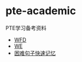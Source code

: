# pte-academic
PTE学习备考资料

* [WFD](https://github.com/TerrisZhao/pte-academic/tree/main/WFD.md)
* [WE](https://github.com/TerrisZhao/pte-academic/tree/main/WE.md)
* [困难句子快速记忆](https://github.com/TerrisZhao/pte-academic/tree/main/困难句子快速记忆.md)
